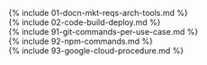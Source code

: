 {% include 01-docn-mkt-reqs-arch-tools.md %} <br>
{% include 02-code-build-deploy.md %} <br>
{% include 91-git-commands-per-use-case.md %} <br>
{% include 92-npm-commands.md %} <br>
{% include 93-google-cloud-procedure.md %}
